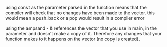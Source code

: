 using const as the parameter parsed in the function means that the compiler will check that no changes have been made to the vector.
this would mean a push_back or a pop would result in a compiler error

using the ampsand - & references the vector that you use in main, in the parameter and doesn't make a copy of it. Therefore any changes that your function makes to it happens on the vector (no copy is created).

